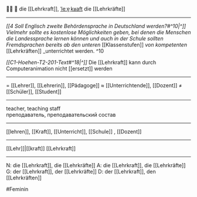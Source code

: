 👨‍🏫 🔴 die [[Lehrkraft]], [ˈleːɐ̯ˌkʁaft](https://youglish.com/pronounce/Lehrkraft/german)
die [[Lehrkräfte]]

---
*[[4 Soll Englisch zweite Behördensprache in Deutschland werden?#^10|^]]* _Vielmehr sollte es kostenlose Möglichkeiten geben, bei denen die Menschen die Landessprache lernen können und auch in der Schule sollten Fremdsprachen bereits ab den unteren_ [[Klassenstufen]] _von kompetenten_ [[Lehrkräften]] _unterrichtet werden. ^10


*[[C1-Hoehen-T2-201-Text#^18|^]]* Die [[Lehrkraft]] kann durch Computeranimation nicht [[ersetzt]] werden

---
= [[Lehrer]], [[Lehrerin]], [[Pädagoge]]
≈ [[Unterrichtende]], [[Dozent]]
≠ [[Schüler]], [[Student]]

---
teacher, teaching staff  
преподаватель, преподавательский состав

---
[[lehren]], [[Kraft]], [[Unterricht]], [[Schule]]
, [[Dozent]]

---
[[Lehr]]|[[kraft]]
[[Lehrkraft]]


---
N: die [[Lehrkraft]], die [[Lehrkräfte]]
A: die [[Lehrkraft]], die [[Lehrkräfte]]
G: der [[Lehrkraft]], der [[Lehrkräfte]]
D: der [[Lehrkraft]], den [[Lehrkräften]]


#Feminin 